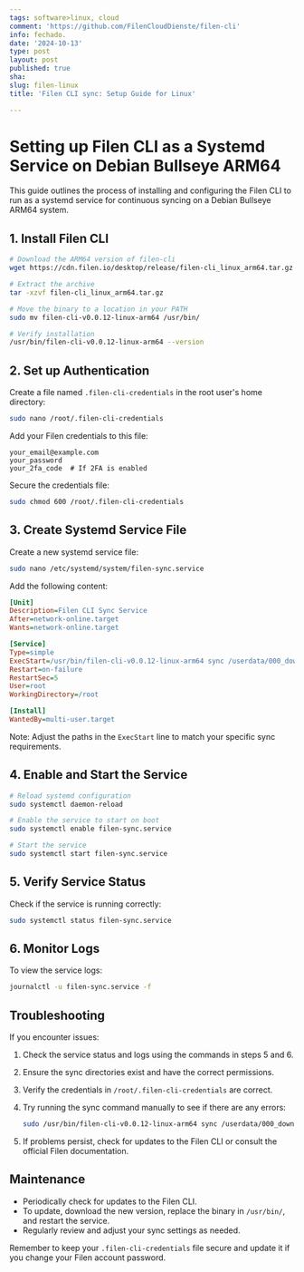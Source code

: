 ```yaml
---
tags: software>linux, cloud
comment: 'https://github.com/FilenCloudDienste/filen-cli'
info: fechado.
date: '2024-10-13'
type: post
layout: post
published: true
sha: 
slug: filen-linux
title: 'Filen CLI sync: Setup Guide for Linux'

---
```

# Setting up Filen CLI as a Systemd Service on Debian Bullseye ARM64

This guide outlines the process of installing and configuring the Filen CLI to run as a systemd service for continuous syncing on a Debian Bullseye ARM64 system.

## 1. Install Filen CLI

```bash
# Download the ARM64 version of filen-cli
wget https://cdn.filen.io/desktop/release/filen-cli_linux_arm64.tar.gz

# Extract the archive
tar -xzvf filen-cli_linux_arm64.tar.gz

# Move the binary to a location in your PATH
sudo mv filen-cli-v0.0.12-linux-arm64 /usr/bin/

# Verify installation
/usr/bin/filen-cli-v0.0.12-linux-arm64 --version
```

## 2. Set up Authentication

Create a file named `.filen-cli-credentials` in the root user's home directory:

```bash
sudo nano /root/.filen-cli-credentials
```

Add your Filen credentials to this file:

```
your_email@example.com
your_password
your_2fa_code  # If 2FA is enabled
```

Secure the credentials file:

```bash
sudo chmod 600 /root/.filen-cli-credentials
```

## 3. Create Systemd Service File

Create a new systemd service file:

```bash
sudo nano /etc/systemd/system/filen-sync.service
```

Add the following content:

```ini
[Unit]
Description=Filen CLI Sync Service
After=network-online.target
Wants=network-online.target

[Service]
Type=simple
ExecStart=/usr/bin/filen-cli-v0.0.12-linux-arm64 sync /userdata/000_download/share/:twoWay:/999_SHARED --continuous
Restart=on-failure
RestartSec=5
User=root
WorkingDirectory=/root

[Install]
WantedBy=multi-user.target
```

Note: Adjust the paths in the `ExecStart` line to match your specific sync requirements.

## 4. Enable and Start the Service

```bash
# Reload systemd configuration
sudo systemctl daemon-reload

# Enable the service to start on boot
sudo systemctl enable filen-sync.service

# Start the service
sudo systemctl start filen-sync.service
```

## 5. Verify Service Status

Check if the service is running correctly:

```bash
sudo systemctl status filen-sync.service
```

## 6. Monitor Logs

To view the service logs:

```bash
journalctl -u filen-sync.service -f
```

## Troubleshooting

If you encounter issues:

1. Check the service status and logs using the commands in steps 5 and 6.
2. Ensure the sync directories exist and have the correct permissions.
3. Verify the credentials in `/root/.filen-cli-credentials` are correct.
4. Try running the sync command manually to see if there are any errors:

   ```bash
   sudo /usr/bin/filen-cli-v0.0.12-linux-arm64 sync /userdata/000_download/share/:twoWay:/999_SHARED
   ```

5. If problems persist, check for updates to the Filen CLI or consult the official Filen documentation.

## Maintenance

- Periodically check for updates to the Filen CLI.
- To update, download the new version, replace the binary in `/usr/bin/`, and restart the service.
- Regularly review and adjust your sync settings as needed.

Remember to keep your `.filen-cli-credentials` file secure and update it if you change your Filen account password.
